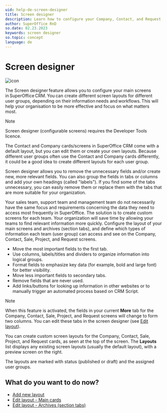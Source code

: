 ```yaml
---
uid: help-de-screen-designer
title: Screen designer
description: Learn how to configure your Company, Contact, and Request cards in this how-to guide.
author: SuperOffice RnD
so.date: 02.23.2023
keywords: screen designer
so.topic: concept
language: de
---
```


# Screen designer

 ![icon][img1]

The Screen designer feature allows you to configure your main screens in SuperOffice CRM. You can create different screen layouts for different user groups, depending on their information needs and workflows. This will help your organisation to be more effective and focus on what matters most.

> [!NOTE]
> Screen designer (configurable screens) requires the Developer Tools licence.

The Contact and Company cards/screens in SuperOffice CRM come with a default layout, but you can edit them or create your own layouts. Because different user groups often use the Contact and Company cards differently, it could be a good idea to create different layouts for each user group.

Screen designer allows you to remove the unnecessary fields and/or create new, more relevant fields. You can also group the fields in tabs or columns and add your own headings (called "labels"). If you find some of the tabs unnecessary, you can easily remove them or replace them with the tabs that are more suitable for your organization.

Your sales team, support team and management team do not necessarily have the same focus and requirements concerning the data they need to access most frequently in SuperOffice. The solution is to create custom screens for each team. Your organization will save time by allowing your teams to find relevant information more quickly. Configure the layout of your main screens and archives (section tabs), and define which types of information each team (user group) can access and see on the Company, Contact, Sale, Project, and Request screens.

* Move the most important fields to the first tab.
* Use columns, labels/titles and dividers to organize information into logical groups.
* Format fields to emphasize key data (for example, bold and large font) for better visibility.
* Move less important fields to secondary tabs.
* Remove fields that are never used.
* Add links/buttons for looking up information in other websites or to manually trigger an automated process based on CRM Script.

> [!NOTE]
> When this feature is activated, the fields in your current **More** tab for the Company, Contact, Sale, Project, and Request screens will change to form two columns. You can edit these tabs in the screen designer (see [Edit layout][1]).

You can create custom screen layouts for the Company, Contact, Sale, Project, and Request cards, as seen at the top of the screen. The **Layouts** list displays any existing screen layouts (usually the default layout), with a preview screen on the right.

The layouts are marked with status (published or draft) and the assigned user groups.

## What do you want to do now?

* [Add new layout][2]
* [Edit layout - Main cards][1]
* [Edit layout - Archives (section tabs)][3]

<!-- Referenced links -->
[1]: edit-layout.md
[2]: add-new-layout.md
[3]: edit-layout-archives.md

<!-- Referenced images -->
[img1]: ../../../../../common/icons/nav-admin-confscreen-active-h32.png

